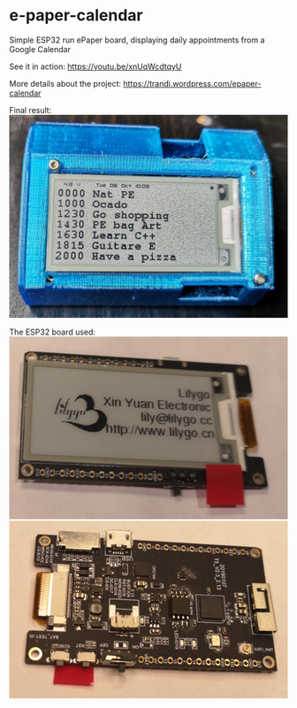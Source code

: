 # e-paper-calendar
Simple ESP32 run ePaper board, displaying daily appointments from a Google Calendar

See it in action: https://youtu.be/xnUqWcdtqyU

More details about the project: https://trandi.wordpress.com/epaper-calendar


Final result:
![](media/ePaperCalendar_FinalCase_2.jpg)

The ESP32 board used:
![](media/ePaperCalendar_TTGO_ePaper_ESP32_board_front.jpg)
![](media/ePaperCalendar_TTGO_ePaper_ESP32_board_back.jpg)